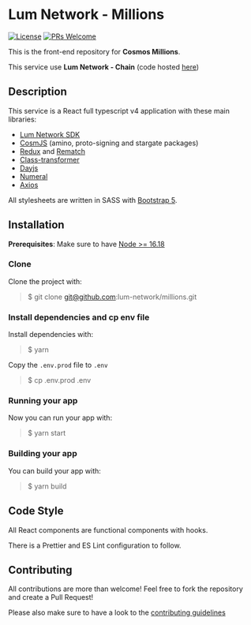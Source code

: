 # Lum Network - Millions

[![License](https://img.shields.io/badge/License-Apache%202.0-blue.svg)](https://opensource.org/licenses/Apache-2.0)
[![PRs Welcome](https://img.shields.io/badge/PRs-welcome-brightgreen.svg)](https://github.com/lum-network/millions/pulls)

This is the front-end repository for **Cosmos Millions**.

This service use **Lum Network - Chain** (code hosted [here](https://github.com/lum-network/chain))

## Description

This service is a React full typescript v4 application with these main libraries:

- [Lum Network SDK](https://github.com/lum-network/lumjs)
- [CosmJS](https://github.com/cosmos/cosmjs) (amino, proto-signing and stargate packages)
- [Redux](https://react-redux.js.org/) and [Rematch](https://rematchjs.org/)
- [Class-transformer](https://github.com/typestack/class-transformer)
- [Dayjs](https://github.com/iamkun/dayjs)
- [Numeral](https://github.com/adamwdraper/Numeral-js)
- [Axios](https://github.com/axios/axios)

All stylesheets are written in SASS with [Bootstrap 5](https://getbootstrap.com/).

## Installation

**Prerequisites**: Make sure to have [Node >= 16.18](https://nodejs.org/)

### Clone

Clone the project with:

> $ git clone git@github.com:lum-network/millions.git

### Install dependencies and cp env file

Install dependencies with:

> $ yarn

Copy the `.env.prod` file to `.env`

> $ cp .env.prod .env

### Running your app

Now you can run your app with:

> $ yarn start

### Building your app

You can build your app with:

> $ yarn build

## Code Style

All React components are functional components with hooks.

There is a Prettier and ES Lint configuration to follow.

## Contributing

All contributions are more than welcome! Feel free to fork the repository and create a Pull Request!

Please also make sure to have a look to the [contributing guidelines](https://github.com/lum-network/millions/blob/master/CONTRIBUTING.md)
